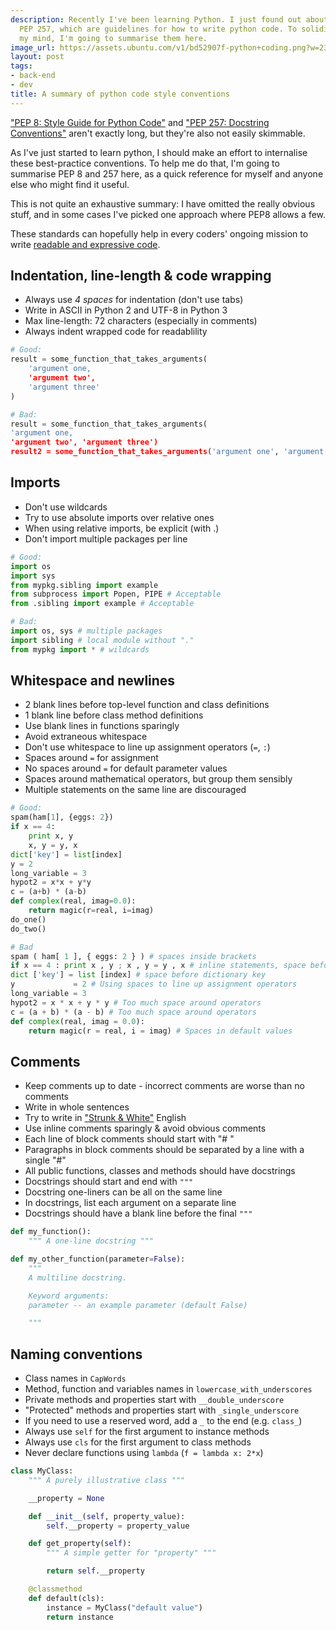 ```yaml
---
description: Recently I've been learning Python. I just found out about PEP 8 and
  PEP 257, which are guidelines for how to write python code. To solidify them in
  my mind, I'm going to summarise them here.
image_url: https://assets.ubuntu.com/v1/bd52907f-python+coding.png?w=230&h=160&mode=fill&bg=0000
layout: post
tags:
- back-end
- dev
title: A summary of python code style conventions
---
```


["PEP 8: Style Guide for Python Code"](http://www.python.org/dev/peps/pep-0008/) and ["PEP 257: Docstring Conventions"](http://www.python.org/dev/peps/pep-0257/) aren't exactly long, but they're also not easily skimmable.

As I've just started to learn python, I should make an effort to internalise these best-practice conventions. To help me do that, I'm going to summarise PEP 8 and 257 here, as a quick reference for myself and anyone else who might find it useful.

This is not quite an exhaustive summary: I have omitted the really obvious stuff, and in some cases I've picked one approach where PEP8 allows a few.

These standards can hopefully help in every coders' ongoing mission to write [readable and expressive code](/2013/11/22/expressive-coding/).

## Indentation, line-length & code wrapping

- Always use *4 spaces* for indentation (don't use tabs)
- Write in ASCII in Python 2 and UTF-8 in Python 3
- Max line-length: 72 characters (especially in comments)
- Always indent wrapped code for readablility

``` python
# Good:
result = some_function_that_takes_arguments(
    'argument one,
    'argument two',
    'argument three'
)

# Bad:
result = some_function_that_takes_arguments(
'argument one,
'argument two', 'argument three')
result2 = some_function_that_takes_arguments('argument one', 'argument two', 'argument three')
```

## Imports

- Don't use wildcards
- Try to use absolute imports over relative ones
- When using relative imports, be explicit (with .)
- Don't import multiple packages per line

``` python
# Good:
import os
import sys
from mypkg.sibling import example
from subprocess import Popen, PIPE # Acceptable
from .sibling import example # Acceptable

# Bad:
import os, sys # multiple packages
import sibling # local module without "."
from mypkg import * # wildcards
```

## Whitespace and newlines

- 2 blank lines before top-level function and class definitions
- 1 blank line before class method definitions
- Use blank lines in functions sparingly
- Avoid extraneous whitespace
- Don't use whitespace to line  up assignment operators (`=`, `:`)
- Spaces around `=` for assignment
- No spaces around `=` for default parameter values
- Spaces around mathematical operators, but group them sensibly
- Multiple statements on the same line are discouraged

``` python
# Good:
spam(ham[1], {eggs: 2})
if x == 4:
    print x, y
    x, y = y, x
dict['key'] = list[index]
y = 2
long_variable = 3
hypot2 = x*x + y*y
c = (a+b) * (a-b)
def complex(real, imag=0.0):
    return magic(r=real, i=imag)
do_one()
do_two()

# Bad
spam ( ham[ 1 ], { eggs: 2 } ) # spaces inside brackets
if x == 4 : print x , y ; x , y = y , x # inline statements, space before commas
dict ['key'] = list [index] # space before dictionary key
y             = 2 # Using spaces to line up assignment operators
long_variable = 3
hypot2 = x * x + y * y # Too much space around operators
c = (a + b) * (a - b) # Too much space around operators
def complex(real, imag = 0.0):
    return magic(r = real, i = imag) # Spaces in default values
```

## Comments

- Keep comments up to date - incorrect comments are worse than no comments
- Write in whole sentences
- Try to write in ["Strunk & White"](http://en.wikipedia.org/wiki/The_elements_of_style) English
- Use inline comments sparingly & avoid obvious comments
- Each line of block comments should start with "# "
- Paragraphs in block comments should be separated by a line with a single "#"
- All public functions, classes and methods should have docstrings
- Docstrings should start and end with `"""`
- Docstring one-liners can be all on the same line
- In docstrings, list each argument on a separate line
- Docstrings should have a blank line before the final `"""`

``` python
def my_function():
    """ A one-line docstring """

def my_other_function(parameter=False):
    """
    A multiline docstring.

    Keyword arguments:
    parameter -- an example parameter (default False)

    """
```

## Naming conventions

- Class names in `CapWords`
- Method, function and variables names in `lowercase_with_underscores`
- Private methods and properties start with `__double_underscore`
- "Protected" methods and properties start with `_single_underscore`
- If you need to use a reserved word, add a `_` to the end (e.g. `class_`)
- Always use `self` for the first argument to instance methods
- Always use `cls` for the first argument to class methods
- Never declare functions using `lambda` (`f = lambda x: 2*x`)

``` python
class MyClass:
    """ A purely illustrative class """

    __property = None

    def __init__(self, property_value):
        self.__property = property_value

    def get_property(self):
        """ A simple getter for "property" """

        return self.__property

    @classmethod
    def default(cls):
        instance = MyClass("default value")
        return instance
```